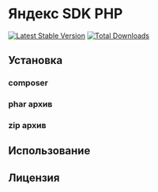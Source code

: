 Яндекс SDK PHP
==============

[![Latest Stable Version](https://poser.pugx.org/nixsolutions/yandex-sdk-php/v/stable.png)](https://packagist.org/packages/nixsolutions/yandex-sdk-php)
[![Total Downloads](https://poser.pugx.org/nixsolutions/yandex-sdk-php/downloads.png)](https://packagist.org/packages/nixsolutions/yandex-sdk-php)

## Установка

### composer

### phar архив

### zip архив

## Использование

## Лицензия